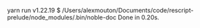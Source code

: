 yarn run v1.22.19
$ /Users/alexmouton/Documents/code/rescript-prelude/node_modules/.bin/noble-doc
Done in 0.20s.
